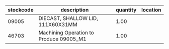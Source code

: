 |stockcode|description|quantity|location|
|---------|-----------|--------|--------|
|09005|DIECAST, SHALLOW LID, 111X60X31MM|1.00||
|46703|Machining Operation to Produce 09005_M1|1.00||
